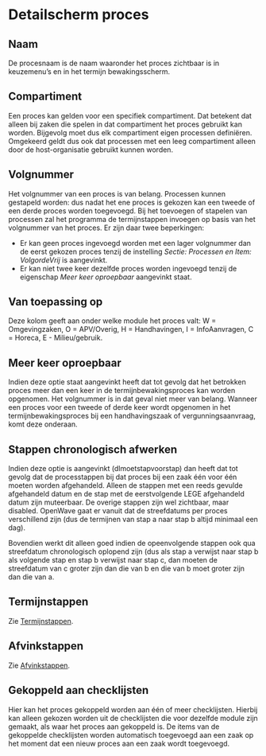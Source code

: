 # Detailscherm proces

## Naam

De procesnaam is de naam waaronder het proces zichtbaar is in keuzemenu’s en in het termijn bewakingsscherm.

## Compartiment

Een proces kan gelden voor een specifiek compartiment. Dat betekent dat alleen bij zaken die spelen in dat compartiment het proces gebruikt kan worden. Bijgevolg moet dus elk compartiment eigen processen definiëren. Omgekeerd geldt dus ook dat processen met een leeg compartiment alleen door de host-organisatie gebruikt kunnen worden.

## Volgnummer

Het volgnummer van een proces is van belang. Processen kunnen gestapeld worden: dus nadat het ene proces is gekozen kan een tweede of een derde proces worden toegevoegd. Bij het toevoegen of stapelen van processen zal het programma de termijnstappen invoegen op basis van het volgnummer van het proces. Er zijn daar twee beperkingen:

- Er kan geen proces ingevoegd worden met een lager volgnummer dan de eerst gekozen proces tenzij de instelling _Sectie: Processen en Item: VolgordeVrij_ is aangevinkt.
- Er kan niet twee keer dezelfde proces worden ingevoegd tenzij de eigenschap _Meer keer oproepbaar_ aangevinkt staat.

## Van toepassing op

Deze kolom geeft aan onder welke module het proces valt: W = Omgevingzaken, O = APV/Overig, H = Handhavingen, I = InfoAanvragen, C = Horeca, E - Milieu/gebruik.

## Meer keer oproepbaar

Indien deze optie staat aangevinkt heeft dat tot gevolg dat het betrokken proces meer dan een keer in de termijnbewakingsproces kan worden opgenomen. Het volgnummer is in dat geval niet meer van belang. Wanneer een proces voor een tweede of derde keer wordt opgenomen in het termijnbewakingsproces bij een handhavingszaak of vergunningsaanvraag, komt deze onderaan.

## Stappen chronologisch afwerken

Indien deze optie is aangevinkt (dlmoetstapvoorstap) dan heeft dat tot gevolg dat de processtappen bij dat proces bij een zaak één voor één moeten worden afgehandeld. Alleen de stappen met een reeds gevulde afgehandeld datum en de stap met de eerstvolgende LEGE afgehandeld datum zijn muteerbaar. De overige stappen zijn wel zichtbaar, maar disabled. OpenWave gaat er vanuit dat de streefdatums per proces verschillend zijn (dus de termijnen van stap a naar stap b altijd minimaal een dag).

Bovendien werkt dit alleen goed indien de opeenvolgende stappen ook qua streefdatum chronologisch oplopend zijn (dus als stap a verwijst naar stap b als volgende stap en stap b verwijst naar stap c, dan moeten de streefdatum van c groter zijn dan die van b en die van b moet groter zijn dan die van a.

## Termijnstappen

Zie [Termijnstappen](/docs/instellen_inrichten/inrichting_processen/termijnstappen.md).

## Afvinkstappen

Zie [Afvinkstappen](/docs/instellen_inrichten/inrichting_processen/afvinkstappen.md).

## Gekoppeld aan checklijsten

Hier kan het proces gekoppeld worden aan één of meer checklijsten. Hierbij kan alleen gekozen worden uit de checklijsten die voor dezelfde module zijn gemaakt, als waar het proces aan gekoppeld is. De items van de gekoppelde checklijsten worden automatisch toegevoegd aan een zaak op het moment dat een nieuw proces aan een zaak wordt toegevoegd.
